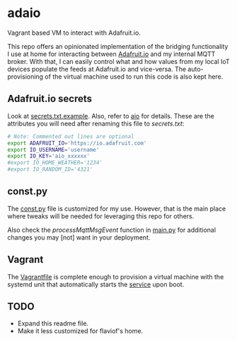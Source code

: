 # adaio

Vagrant based VM to interact with Adafruit.io.

This repo offers an opinionated implementation of the bridging functionality
I use at home for interacting between [Adafruit.io](https://adafruit.io) and my internal MQTT broker.
With that, I can easily control what and how values from my local IoT devices populate the feeds at
Adafruit.io and vice-versa.
The auto-provisioning of the virtual machine used to run this code is also kept here.

## Adafruit.io secrets

Look at [secrets.txt.example](https://github.com/flavio-fernandes/adaio/blob/master/provision/secrets.txt.example).
Also, refer to [aio](https://io.adafruit.com/api/docs/) for details.
These are the attributes you will need after renaming this file to _secrets.txt_:

```bash
# Note: Commented out lines are optional
export ADAFRUIT_IO='https://io.adafruit.com'
export IO_USERNAME='username'
export IO_KEY='aio_xxxxxx'
#export IO_HOME_WEATHER='1234'
#export IO_RANDOM_ID='4321'
```

## const.py

The [const.py](https://github.com/flavio-fernandes/adaio/blob/master/ada/const.py)
file is customized for my use. However, that is the main place where
tweaks will be needed for leveraging this repo for others.

Also check the _processMqttMsgEvent_ function in [main.py](https://github.com/flavio-fernandes/adaio/blob/a5f9f46d5ee3ebcf5fb4b6cde4eabcddb65eb7fa/ada/main.py#L110)
for additional changes you may [not] want in your deployment.

## Vagrant

The [Vagrantfile](https://github.com/flavio-fernandes/adaio/blob/master/Vagrantfile)
is complete enough to provision a virtual machine with the
systemd unit that automatically starts the [service](https://github.com/flavio-fernandes/adaio/blob/master/ada/bin/adaio.service.vagrant)
upon boot.

## TODO

- Expand this readme file.
- Make it less customized for flaviof's home.
